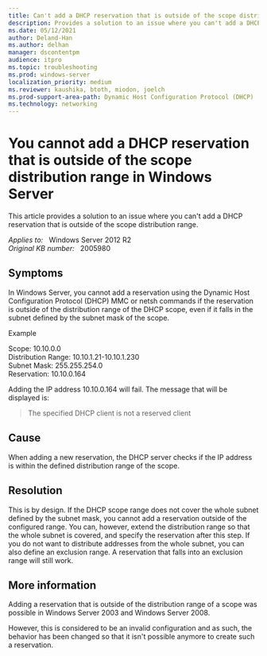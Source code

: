 ```yaml
---
title: Can't add a DHCP reservation that is outside of the scope distribution range
description: Provides a solution to an issue where you can't add a DHCP reservation that is outside of the scope distribution range.
ms.date: 05/12/2021
author: Deland-Han 
ms.author: delhan
manager: dscontentpm
audience: itpro
ms.topic: troubleshooting
ms.prod: windows-server
localization_priority: medium
ms.reviewer: kaushika, btoth, miodon, joelch
ms.prod-support-area-path: Dynamic Host Configuration Protocol (DHCP)
ms.technology: networking
---
```

# You cannot add a DHCP reservation that is outside of the scope distribution range in Windows Server

This article provides a solution to an issue where you can't add a DHCP reservation that is outside of the scope distribution range.

_Applies to:_ &nbsp; Windows Server 2012 R2  
_Original KB number:_ &nbsp; 2005980

## Symptoms

In Windows Server, you cannot add a reservation using the Dynamic Host Configuration Protocol (DHCP) MMC or netsh commands if the reservation is outside of the distribution range of the DHCP scope, even if it falls in the subnet defined by the subnet mask of  the scope.

Example

Scope: 10.10.0.0  
Distribution Range: 10.10.1.21-10.10.1.230  
Subnet Mask: 255.255.254.0  
Reservation: 10.10.0.164

Adding the IP address 10.10.0.164 will fail. The message that will be displayed is:

> The specified DHCP client is not a reserved client  

## Cause

When adding a new reservation, the DHCP server checks if the IP address is within the defined distribution range of the scope.

## Resolution

This is by design. If the DHCP scope range does not cover the whole subnet defined by the subnet mask, you cannot add a reservation outside of the configured range. You can, however, extend the distribution range so that the whole subnet is covered, and specify the reservation after this step. If you do not want to distribute addresses from the whole subnet, you can also define an exclusion range. A reservation that falls into an exclusion range will still work.  

## More information

Adding a reservation that is outside of the distribution range of a scope was possible in Windows Server 2003 and Windows Server 2008.

However, this is considered to be an invalid configuration and as such, the behavior has been changed so that it isn't possible anymore to create such a reservation.

